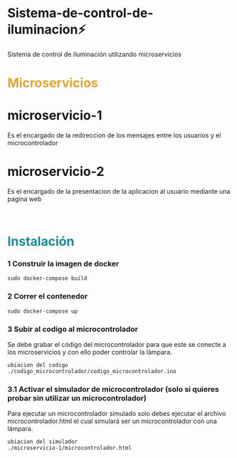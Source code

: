 # Sistema-de-control-de-iluminacion⚡
Sistema de control de iluminación utilizando microservicios

<h1 style="color:#E2A632">Microservicios</h1>

# microservicio-1
Es el encargado de la redireccion de los mensajes entre los usuarios
y el microcontrolador

# microservicio-2
Es el encargado de la presentacion de la aplicacion al usuario mediante
una pagina web

<br>

<h1 style="color:#1B8B9A">Instalación </h1>

### 1 Construir la imagen de docker
```docker
sudo docker-compose build
```
### 2 Correr el contenedor
```docker
sudo docker-compose up
```
### 3 Subir al codigo al microcontrolador
Se debe grabar el código del microcontrolador para que este se
conecte a los microservicios y con ello poder controlar la lámpara.
```arduino
ubiacion del codigo
./codigo_microcontrolador/codigo_microcontrolador.ino
```

### 3.1 Activar el simulador de microcontrolador (solo si quieres probar sin utilizar un microcontrolador)
Para ejecutar un microcontrolador simulado solo debes ejecutar el archivo microcontrolador.html el cual simulará ser un microcontrolador con una lámpara.
```arduino
ubiacion del simulador
./microservicio-1/microcontrolador.html
```